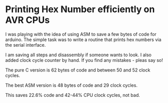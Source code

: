 # Printing Hex Number efficiently on AVR CPUs

I was playing with the idea of using ASM to save a few bytes of code for arduino.
The simple task was to write a routine that prints hex numbers via the serial interface.

I am saving all steps and disassembly if someone wants to look. I also added clock cycle counter by hand. If you find any mistakes - pleas say so!

The pure C version is 62 bytes of code and between 50 and 52 clock cycles.

The best ASM version is 48 bytes of code and 29 clock cycles.

This saves 22.6% code and 42-44% CPU clock cycles, not bad.
